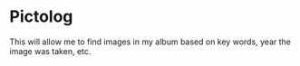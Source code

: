 # Pictolog
This will allow me to find images in my album based on key words, year the image was taken, etc.
